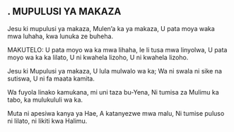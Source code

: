 ## . MUPULUSI YA MAKAZA

Jesu ki mupulusi ya makaza, Mulen’a ka ya makaza,
U pata moya waka mwa luhaha, kwa lunuka ze buheha.

MAKUTELO:
U pata moyo wa ka mwa lihaha, le li tusa mwa linyolwa,
U pata moyo wa ka ka lilato, U ni kwahela lizoho,
U ni kwahela lizoho.


Jesu ki Mupulusi ya makaza, U lula mulwalo wa ka;
Wa ni swala ni sike na sutiswa, U ni fa maata kamita.


Wa fuyola linako kamukana, mi uni taza bu-Yena,
Ni tumisa za Mulimu ka tabo, ka mulukululi wa ka.


Muta ni apesiwa kanya ya Hae, A katanyezwe mwa malu,
Ni tumise puluso ni lilato, ni likiti kwa Halimu.

